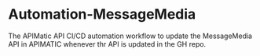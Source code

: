 # Automation-MessageMedia
The APIMatic API CI/CD automation workflow to update the MessageMedia API in APIMATIC whenever thr API is updated in the GH repo.

